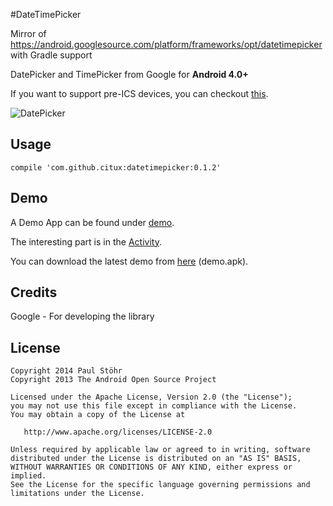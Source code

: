 #DateTimePicker

Mirror of https://android.googlesource.com/platform/frameworks/opt/datetimepicker with Gradle support

DatePicker and TimePicker from Google for **Android 4.0+**

If you want to support pre-ICS devices, you can checkout [this](https://github.com/flavienlaurent/datetimepicker).

![DatePicker](https://raw.githubusercontent.com/CiTuX/datetimepicker/master/demo/screens/dateTimePicker.png)

## Usage

    compile 'com.github.citux:datetimepicker:0.1.2'

## Demo

A Demo App can be found under [demo](demo).

The interesting part is in the [Activity](demo/src/main/java/ch/citux/datetimepicker/MainActivity.java).

You can download the latest demo from [here](https://github.com/CiTuX/datetimepicker/releases/latest) (demo.apk).

## Credits

Google - For developing the library

## License

    Copyright 2014 Paul Stöhr
    Copyright 2013 The Android Open Source Project

    Licensed under the Apache License, Version 2.0 (the "License");
    you may not use this file except in compliance with the License.
    You may obtain a copy of the License at

       http://www.apache.org/licenses/LICENSE-2.0

    Unless required by applicable law or agreed to in writing, software
    distributed under the License is distributed on an "AS IS" BASIS,
    WITHOUT WARRANTIES OR CONDITIONS OF ANY KIND, either express or implied.
    See the License for the specific language governing permissions and
    limitations under the License.
